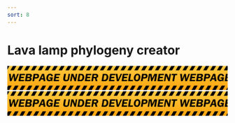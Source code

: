 ```yaml
---
sort: 8
---
```



# Lava lamp phylogeny creator


<html>
<head>
</head>
<body>
<img src="DANGER.png">
<canvas id="myCanvas" width="100%" height="500px"></canvas>
<script src="tree.js"></script>
<img src="DANGER.png">
</body>
</html>